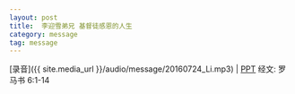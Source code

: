 ```yaml
---
layout: post
title:  李迎雪弟兄 基督徒感恩的人生
category: message
tag: message
---
```


[录音]({{ site.media_url }}/audio/message/20160724_Li.mp3) | [PPT](https://1drv.ms/p/s!AqLDbY3r4i9UhH3J2FSL29y4hbFM) 
经文: 罗马书 6:1-14
